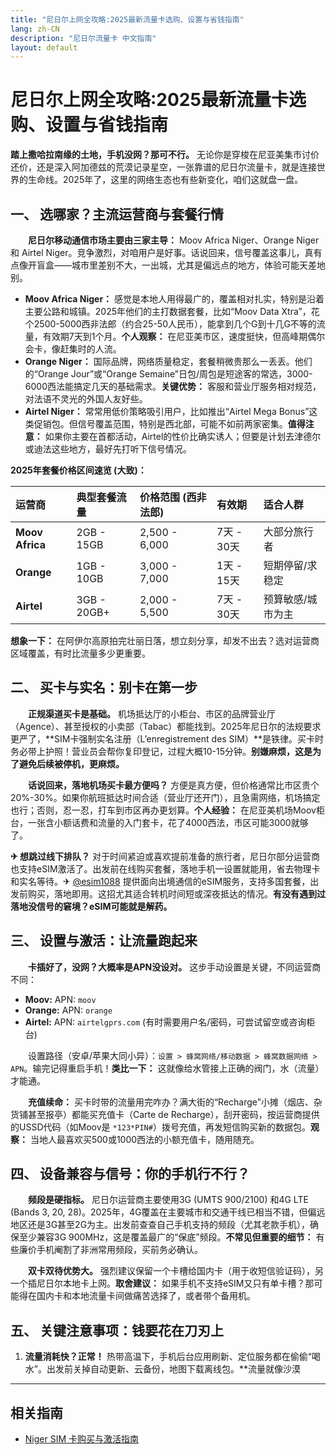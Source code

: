 ```yaml
---
title: "尼日尔上网全攻略:2025最新流量卡选购、设置与省钱指南"
lang: zh-CN
description: "尼日尔流量卡 中文指南"
layout: default
---
```

# 尼日尔上网全攻略:2025最新流量卡选购、设置与省钱指南

**踏上撒哈拉南缘的土地，手机没网？那可不行。** 无论你是穿梭在尼亚美集市讨价还价，还是深入阿加德兹的荒漠记录星空，一张靠谱的尼日尔流量卡，就是连接世界的生命线。2025年了，这里的网络生态也有些新变化，咱们这就盘一盘。

## 一、 选哪家？主流运营商与套餐行情

　　**尼日尔移动通信市场主要由三家主导：** Moov Africa Niger、Orange Niger 和 Airtel Niger。竞争激烈，对咱用户是好事。话说回来，信号覆盖这事儿，真有点像开盲盒——城市里差别不大，一出城，尤其是偏远点的地方，体验可能天差地别。

*   **Moov Africa Niger：** 感觉是本地人用得最广的，覆盖相对扎实，特别是沿着主要公路和城镇。2025年他们的主打数据套餐，比如“Moov Data Xtra”，花个2500-5000西非法郎（约合25-50人民币），能拿到几个G到十几G不等的流量，有效期7天到1个月。**个人观察：** 在尼亚美市区，速度挺快，但高峰期偶尔会卡，像赶集时的人流。
*   **Orange Niger：** 国际品牌，网络质量稳定，套餐稍微贵那么一丢丢。他们的“Orange Jour”或“Orange Semaine”日包/周包是短途客的常选，3000-6000西法能搞定几天的基础需求。**关键优势：** 客服和营业厅服务相对规范，对法语不灵光的外国人友好些。
*   **Airtel Niger：** 常常用低价策略吸引用户，比如推出“Airtel Mega Bonus”这类促销包。但信号覆盖范围，特别是西北部，可能不如前两家密集。**值得注意：** 如果你主要在首都活动，Airtel的性价比确实诱人；但要是计划去津德尔或迪法这些地方，最好先打听下信号情况。

**2025年套餐价格区间速览 (大致)：**

| 运营商         | 典型套餐流量 | 价格范围 (西非法郎) | 有效期       | 适合人群           |
| :------------- | :----------- | :------------------ | :----------- | :----------------- |
| **Moov Africa** | 2GB - 15GB   | 2,500 - 6,000       | 7天 - 30天   | 大部分旅行者       |
| **Orange**     | 1GB - 10GB   | 3,000 - 7,000       | 1天 - 15天   | 短期停留/求稳定    |
| **Airtel**     | 3GB - 20GB+  | 2,000 - 5,500       | 7天 - 30天   | 预算敏感/城市为主  |

**想象一下：** 在阿伊尔高原拍完壮丽日落，想立刻分享，却发不出去？选对运营商区域覆盖，有时比流量多少更重要。

## 二、 买卡与实名：别卡在第一步

　　**正规渠道买卡是基础。** 机场抵达厅的小柜台、市区的品牌营业厅（Agence）、甚至授权的小卖部（Tabac）都能找到。2025年尼日尔的法规要求更严了，**SIM卡强制实名注册（L’enregistrement des SIM）**是铁律。买卡时务必带上护照！营业员会帮你复印登记，过程大概10-15分钟。**别嫌麻烦，这是为了避免后续被停机，更麻烦。**

　　**话说回来，落地机场买卡最方便吗？** 方便是真方便，但价格通常比市区贵个20%-30%。如果你航班抵达时间合适（营业厅还开门），且急需网络，机场搞定也行；否则，忍一忍，打车到市区再办更划算。**个人经验：** 在尼亚美机场Moov柜台，一张含小额话费和流量的入门套卡，花了4000西法，市区可能3000就够了。

**✈ 想跳过线下排队？** 对于时间紧迫或喜欢提前准备的旅行者，尼日尔部分运营商也支持eSIM激活了。出发前在线购买套餐，落地手机一设置就能用，省去物理卡和实名等待。✈ [@esim1088](https://t.me/s/esim1088) 提供面向出境通信的eSIM服务，支持多国套餐，出发前购买，落地即用。这招尤其适合转机时间短或深夜抵达的情况。**有没有遇到过落地没信号的窘境？eSIM可能就是解药。**

## 三、 设置与激活：让流量跑起来

　　**卡插好了，没网？大概率是APN没设对。** 这步手动设置是关键，不同运营商不同：

*   **Moov:** APN: `moov`
*   **Orange:** APN: `orange`
*   **Airtel:** APN: `airtelgprs.com` (有时需要用户名/密码，可尝试留空或咨询柜台)

　　设置路径（安卓/苹果大同小异）：`设置 > 蜂窝网络/移动数据 > 蜂窝数据网络 > APN`。输完记得重启手机！**类比一下：** 这就像给水管接上正确的阀门，水（流量）才能通。

　　**充值续命：** 买卡时带的流量用完咋办？满大街的“Recharge”小摊（烟店、杂货铺甚至报亭）都能买充值卡（Carte de Recharge），刮开密码，按运营商提供的USSD代码（如Moov是 `*123*PIN#`）拨号充值，再发短信购买新的数据包。**观察：** 当地人最喜欢买500或1000西法的小额充值卡，随用随充。

## 四、 设备兼容与信号：你的手机行不行？

　　**频段是硬指标。** 尼日尔运营商主要使用3G (UMTS 900/2100) 和4G LTE (Bands 3, 20, 28)。2025年，4G覆盖在主要城市和交通干线已相当不错，但偏远地区还是3G甚至2G为主。出发前查查自己手机支持的频段（尤其老款手机），确保至少兼容3G 900MHz，这是覆盖最广的“保底”频段。**不常见但重要的细节：** 有些廉价手机阉割了非洲常用频段，买前务必确认。

　　**双卡双待优势大。** 强烈建议保留一个卡槽给国内卡（用于收短信验证码），另一个插尼日尔本地卡上网。**取舍建议：** 如果手机不支持eSIM又只有单卡槽？那可能得在国内卡和本地流量卡间做痛苦选择了，或者带个备用机。

## 五、 关键注意事项：钱要花在刀刃上

1.  **流量消耗快？正常！** 热带高温下，手机后台应用刷新、定位服务都在偷偷“喝水”。出发前关掉自动更新、云备份，地图下载离线包。**流量就像沙漠

<!-- crosslink -->
---

## 相关指南

- [Niger SIM 卡购买与激活指南](https://faciylike.github.io/niger-sim-guides)
